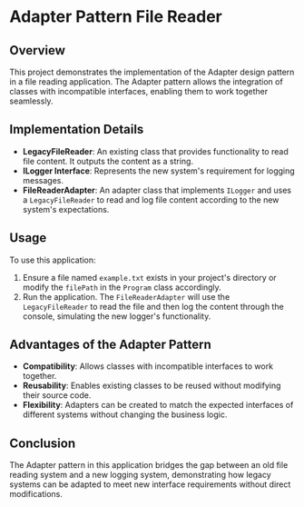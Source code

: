 ﻿# Adapter Pattern File Reader

## Overview
This project demonstrates the implementation of the Adapter design pattern in a file reading application. The Adapter pattern allows the integration of classes with incompatible interfaces, enabling them to work together seamlessly.

## Implementation Details
- **LegacyFileReader**: An existing class that provides functionality to read file content. It outputs the content as a string.
- **ILogger Interface**: Represents the new system's requirement for logging messages.
- **FileReaderAdapter**: An adapter class that implements `ILogger` and uses a `LegacyFileReader` to read and log file content according to the new system's expectations.

## Usage
To use this application:
1. Ensure a file named `example.txt` exists in your project's directory or modify the `filePath` in the `Program` class accordingly.
2. Run the application. The `FileReaderAdapter` will use the `LegacyFileReader` to read the file and then log the content through the console, simulating the new logger's functionality.

## Advantages of the Adapter Pattern
- **Compatibility**: Allows classes with incompatible interfaces to work together.
- **Reusability**: Enables existing classes to be reused without modifying their source code.
- **Flexibility**: Adapters can be created to match the expected interfaces of different systems without changing the business logic.

## Conclusion
The Adapter pattern in this application bridges the gap between an old file reading system and a new logging system, demonstrating how legacy systems can be adapted to meet new interface requirements without direct modifications.
